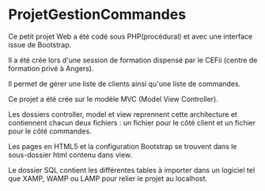 # ProjetGestionCommandes
Ce petit projet Web a été codé sous PHP(procédural) et avec une interface issue de Bootstrap.

Il a été crée lors d'une session de formation dispensé par le CEFii (centre de formation privé à Angers).

Il permet de gérer une liste de clients ainsi qu'une liste de commandes.

Ce projet a été crée sur le modèle MVC (Model View Controller).

Les dossiers controller, model et view reprennent cette architecture et contiennent chacun deux fichiers : un fichier pour le côté client et un fichier pour le côté commandes.

Les pages en HTML5 et la configuration Bootstrap se trouvent dans le sous-dossier html contenu dans view.

Le dossier SQL contient les différentes tables à importer dans un logiciel tel que XAMP, WAMP ou LAMP pour relier le projet au localhost.

